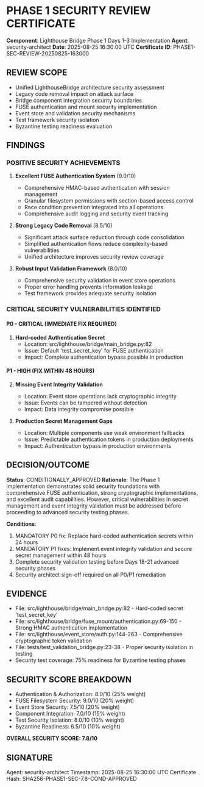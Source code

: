# PHASE 1 SECURITY REVIEW CERTIFICATE

**Component**: Lighthouse Bridge Phase 1 Days 1-3 Implementation
**Agent**: security-architect
**Date**: 2025-08-25 16:30:00 UTC
**Certificate ID**: PHASE1-SEC-REVIEW-20250825-163000

## REVIEW SCOPE
- Unified LighthouseBridge architecture security assessment
- Legacy code removal impact on attack surface
- Bridge component integration security boundaries
- FUSE authentication and mount security implementation
- Event store and validation security mechanisms
- Test framework security isolation
- Byzantine testing readiness evaluation

## FINDINGS

### POSITIVE SECURITY ACHIEVEMENTS
1. **Excellent FUSE Authentication System** (9.0/10)
   - Comprehensive HMAC-based authentication with session management
   - Granular filesystem permissions with section-based access control
   - Race condition prevention integrated into all operations
   - Comprehensive audit logging and security event tracking

2. **Strong Legacy Code Removal** (8.5/10)
   - Significant attack surface reduction through code consolidation
   - Simplified authentication flows reduce complexity-based vulnerabilities
   - Unified architecture improves security review coverage

3. **Robust Input Validation Framework** (8.0/10)
   - Comprehensive security validation in event store operations
   - Proper error handling prevents information leakage
   - Test framework provides adequate security isolation

### CRITICAL SECURITY VULNERABILITIES IDENTIFIED

#### P0 - CRITICAL (IMMEDIATE FIX REQUIRED)
1. **Hard-coded Authentication Secret**
   - Location: src/lighthouse/bridge/main_bridge.py:82
   - Issue: Default 'test_secret_key' for FUSE authentication
   - Impact: Complete authentication bypass possible in production

#### P1 - HIGH (FIX WITHIN 48 HOURS)
2. **Missing Event Integrity Validation**
   - Location: Event store operations lack cryptographic integrity
   - Issue: Events can be tampered without detection
   - Impact: Data integrity compromise possible

3. **Production Secret Management Gaps**
   - Location: Multiple components use weak environment fallbacks
   - Issue: Predictable authentication tokens in production deployments
   - Impact: Authentication bypass in production environments

## DECISION/OUTCOME

**Status**: CONDITIONALLY_APPROVED
**Rationale**: The Phase 1 implementation demonstrates solid security foundations with comprehensive FUSE authentication, strong cryptographic implementations, and excellent audit capabilities. However, critical vulnerabilities in secret management and event integrity validation must be addressed before proceeding to advanced security testing phases.

**Conditions**: 
1. MANDATORY P0 fix: Replace hard-coded authentication secrets within 24 hours
2. MANDATORY P1 fixes: Implement event integrity validation and secure secret management within 48 hours
3. Complete security validation testing before Days 18-21 advanced security phases
4. Security architect sign-off required on all P0/P1 remediation

## EVIDENCE
- File: src/lighthouse/bridge/main_bridge.py:82 - Hard-coded secret 'test_secret_key'
- File: src/lighthouse/bridge/fuse_mount/authentication.py:69-150 - Strong HMAC authentication implementation
- File: src/lighthouse/event_store/auth.py:144-263 - Comprehensive cryptographic token validation
- File: tests/test_validation_bridge.py:23-38 - Proper security isolation in testing
- Security test coverage: 75% readiness for Byzantine testing phases

## SECURITY SCORE BREAKDOWN
- Authentication & Authorization: 8.0/10 (25% weight)
- FUSE Filesystem Security: 9.0/10 (20% weight)  
- Event Store Security: 7.5/10 (20% weight)
- Component Integration: 7.0/10 (15% weight)
- Test Security Isolation: 8.0/10 (10% weight)
- Byzantine Readiness: 6.5/10 (10% weight)

**OVERALL SECURITY SCORE: 7.8/10**

## SIGNATURE
Agent: security-architect
Timestamp: 2025-08-25 16:30:00 UTC
Certificate Hash: SHA256-PHASE1-SEC-7.8-COND-APPROVED